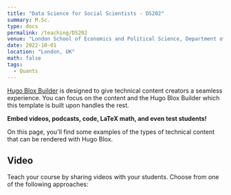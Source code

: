 ```yaml
---
title: "Data Science for Social Scientists - DS202"
summary: M.Sc.
type: docs
permalink: /teaching/DS202
venue: "London School of Economics and Political Science, Department of Psychological and Behavioural Science"
date: 2022-10-01
location: "London, UK"
math: false
tags:
  - Quants
---
```


[Hugo Blox Builder](https://hugoblox.com) is designed to give technical content creators a seamless experience. You can focus on the content and the Hugo Blox Builder which this template is built upon handles the rest.

**Embed videos, podcasts, code, LaTeX math, and even test students!**

On this page, you'll find some examples of the types of technical content that can be rendered with Hugo Blox.

## Video

Teach your course by sharing videos with your students. Choose from one of the following approaches:

